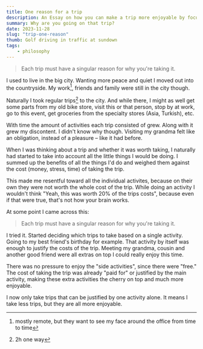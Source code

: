 ```yaml
---
title: One reason for a trip
description: An Essay on how you can make a trip more enjoyable by focusing on a single reason to take it.
summary: Why are you going on that trip?
date: 2023-11-28
slug: "trip-one-reason"
thumb: Golf driving in traffic at sundown
tags:
    - philosophy
---
```


> Each trip must have a singular reason for why you're taking it.

I used to live in the big city.
Wanting more peace and quiet I moved out into the countryside.
My work[^1], friends and family were still in the city though.

Naturally I took regular trips[^2] to the city.
And while there, I might as well get some parts from my old bike store, visit
this or that person, stop by at work, go to this event, get groceries from the
specialty stores (Asia, Turkish), etc.

With time the amount of activities each trip consisted of grew.
Along with it grew my discontent.
I didn't know why though.
Visiting my grandma felt like an obligation, instead of a pleasure – like it had before.

When I was thinking about a trip and whether it was worth taking, I naturally
had started to take into account all the little things I would be doing.
I summed up the benefits of all the things I'd do and weighed them against the
cost (money, stress, time) of taking the trip.

This made me resentful toward all the individual activites, because on their own
they were not worth the whole cost of the trip.
While doing an activity I wouldn't think "Yeah, this was worth 20% of the trips
costs", because even if that were true, that's not how your brain works.

At some point I came across this:
> Each trip must have a singular reason for why you're taking it.

I tried it.
Started deciding which trips to take based on a single activity.
Going to my best friend's birthday for example.
That activity by itself was enough to justify the costs of the trip.
Meeting my grandma, cousin and another good friend were all extras on top I
could really enjoy this time.

There was no pressure to enjoy the "side activities", since there were "free."
The cost of taking the trip was already "paid for" or justified by the main
activity, making these extra activities the cherry on top and much more
enjoyable.

I now only take trips that can be justified by one activity alone.
It means I take less trips, but they are all more enjoyable.

[^1]: mostly remote, but they want to see my face around the office from time to time
[^2]: 2h one way
